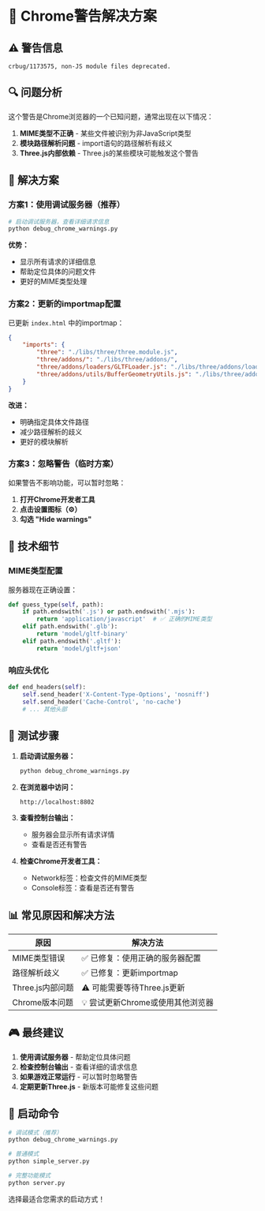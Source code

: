 # 🔧 Chrome警告解决方案

## ⚠️ 警告信息
```
crbug/1173575, non-JS module files deprecated.
```

## 🔍 问题分析

这个警告是Chrome浏览器的一个已知问题，通常出现在以下情况：

1. **MIME类型不正确** - 某些文件被识别为非JavaScript类型
2. **模块路径解析问题** - import语句的路径解析有歧义
3. **Three.js内部依赖** - Three.js的某些模块可能触发这个警告

## 🚀 解决方案

### 方案1：使用调试服务器（推荐）

```bash
# 启动调试服务器，查看详细请求信息
python debug_chrome_warnings.py
```

**优势：**
- 显示所有请求的详细信息
- 帮助定位具体的问题文件
- 更好的MIME类型处理

### 方案2：更新的importmap配置

已更新 `index.html` 中的importmap：

```json
{
    "imports": {
        "three": "./libs/three/three.module.js",
        "three/addons/": "./libs/three/addons/",
        "three/addons/loaders/GLTFLoader.js": "./libs/three/addons/loaders/GLTFLoader.js",
        "three/addons/utils/BufferGeometryUtils.js": "./libs/three/addons/utils/BufferGeometryUtils.js"
    }
}
```

**改进：**
- 明确指定具体文件路径
- 减少路径解析的歧义
- 更好的模块解析

### 方案3：忽略警告（临时方案）

如果警告不影响功能，可以暂时忽略：

1. **打开Chrome开发者工具**
2. **点击设置图标（⚙️）**
3. **勾选 "Hide warnings"**

## 🔧 技术细节

### MIME类型配置

服务器现在正确设置：

```python
def guess_type(self, path):
    if path.endswith('.js') or path.endswith('.mjs'):
        return 'application/javascript'  # ✅ 正确的MIME类型
    elif path.endswith('.glb'):
        return 'model/gltf-binary'
    elif path.endswith('.gltf'):
        return 'model/gltf+json'
```

### 响应头优化

```python
def end_headers(self):
    self.send_header('X-Content-Type-Options', 'nosniff')
    self.send_header('Cache-Control', 'no-cache')
    # ... 其他头部
```

## 🎯 测试步骤

1. **启动调试服务器：**
   ```bash
   python debug_chrome_warnings.py
   ```

2. **在浏览器中访问：**
   ```
   http://localhost:8802
   ```

3. **查看控制台输出：**
   - 服务器会显示所有请求详情
   - 查看是否还有警告

4. **检查Chrome开发者工具：**
   - Network标签：检查文件的MIME类型
   - Console标签：查看是否还有警告

## 📊 常见原因和解决方法

| 原因 | 解决方法 |
|------|----------|
| MIME类型错误 | ✅ 已修复：使用正确的服务器配置 |
| 路径解析歧义 | ✅ 已修复：更新importmap |
| Three.js内部问题 | ⚠️ 可能需要等待Three.js更新 |
| Chrome版本问题 | 💡 尝试更新Chrome或使用其他浏览器 |

## 🎮 最终建议

1. **使用调试服务器** - 帮助定位具体问题
2. **检查控制台输出** - 查看详细的请求信息
3. **如果游戏正常运行** - 可以暂时忽略警告
4. **定期更新Three.js** - 新版本可能修复这些问题

## 🔄 启动命令

```bash
# 调试模式（推荐）
python debug_chrome_warnings.py

# 普通模式
python simple_server.py

# 完整功能模式
python server.py
```

选择最适合您需求的启动方式！

